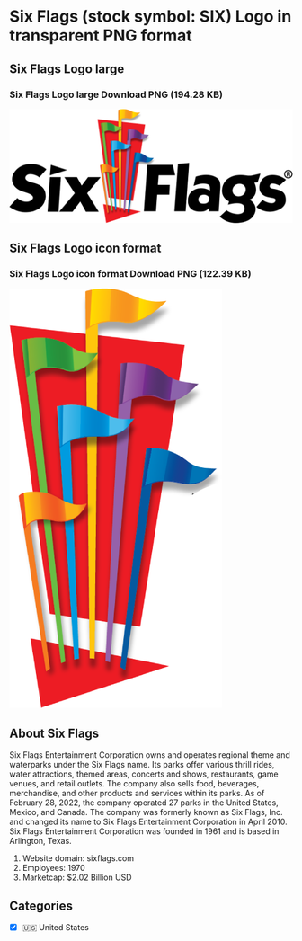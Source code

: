 # Six Flags (stock symbol: SIX) Logo in transparent PNG format

## Six Flags Logo large

### Six Flags Logo large Download PNG (194.28 KB)

![Six Flags Logo large Download PNG (194.28 KB)](/img/orig/SIX_BIG-f0d03d45.png)

## Six Flags Logo icon format

### Six Flags Logo icon format Download PNG (122.39 KB)

![Six Flags Logo icon format Download PNG (122.39 KB)](/img/orig/SIX-0552ab90.png)

## About Six Flags

Six Flags Entertainment Corporation owns and operates regional theme and waterparks under the Six Flags name. Its parks offer various thrill rides, water attractions, themed areas, concerts and shows, restaurants, game venues, and retail outlets. The company also sells food, beverages, merchandise, and other products and services within its parks. As of February 28, 2022, the company operated 27 parks in the United States, Mexico, and Canada. The company was formerly known as Six Flags, Inc. and changed its name to Six Flags Entertainment Corporation in April 2010. Six Flags Entertainment Corporation was founded in 1961 and is based in Arlington, Texas.

1. Website domain: sixflags.com
2. Employees: 1970
3. Marketcap: $2.02 Billion USD


## Categories
- [x] 🇺🇸 United States
